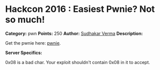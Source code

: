 # Hackcon 2016 : Easiest Pwnie? Not so much!

**Category:** pwn
**Points:** 250
**Author:** [Sudhakar Verma](https://github.com/sudhackar)
**Description:**

Get the pwnie here: [pwnie](pwnie).

**Server Specifics:**

0x08 is a bad char. Your exploit shouldn't contain 0x08 in it to accept.
